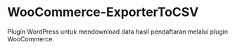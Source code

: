 # WooCommerce-ExporterToCSV
Plugin WordPress untuk mendownload data hasil pendaftaran melalui plugin WooCommerce.
